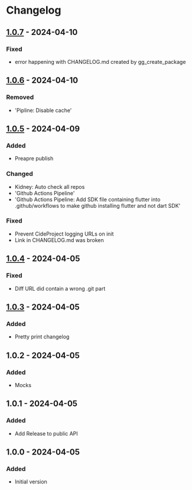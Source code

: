 # Changelog

## [1.0.7] - 2024-04-10

### Fixed

- error happening with CHANGELOG.md created by gg\_create\_package

## [1.0.6] - 2024-04-10

### Removed

- 'Pipline: Disable cache'

## [1.0.5] - 2024-04-09

### Added

- Preapre publish

### Changed

- Kidney: Auto check all repos
- 'Github Actions Pipeline'
- 'Github Actions Pipeline: Add SDK file containing flutter into .github/workflows to make github installing flutter and not dart SDK'

### Fixed

- Prevent CideProject logging URLs on init
- Link in CHANGELOG.md was broken

## [1.0.4] - 2024-04-05

### Fixed

- Diff URL did contain a wrong .git part

## [1.0.3] - 2024-04-05

### Added

- Pretty print changelog

## 1.0.2 - 2024-04-05

### Added

- Mocks

## 1.0.1 - 2024-04-05

### Added

- Add Release to public API

## 1.0.0 - 2024-04-05

### Added

- Initial version

[1.0.7]: https://github.com/inlavigo/gg_changelog/compare/1.0.6...1.0.7
[1.0.6]: https://github.com/inlavigo/gg_changelog/compare/1.0.5...1.0.6
[1.0.5]: https://github.com/inlavigo/gg_changelog/compare/1.0.4...1.0.5
[1.0.4]: https://github.com/inlavigo/gg_changelog/compare/1.0.3...1.0.4
[1.0.3]: https://github.com/inlavigo/gg_changelog/compare/1.0.2...1.0.3
